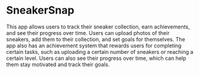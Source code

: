 # SneakerSnap
 This app allows users to track their sneaker collection, earn achievements, and see their progress over time. Users can upload photos of their sneakers, add them to their collection, and set goals for themselves. The app also has an achievement system that rewards users for completing certain tasks, such as uploading a certain number of sneakers or reaching a certain level. Users can also see their progress over time, which can help them stay motivated and track their goals.
